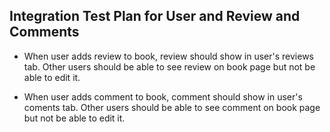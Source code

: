 ## Integration Test Plan for User and Review and Comments

* When user adds review to book, review should show in user's reviews tab. Other 
users should be able to see review on book page but not be able to edit it.

* When user adds comment to book, comment should show in user's coments tab. Other 
users should be able to see comment on book page but not be able to edit it.
